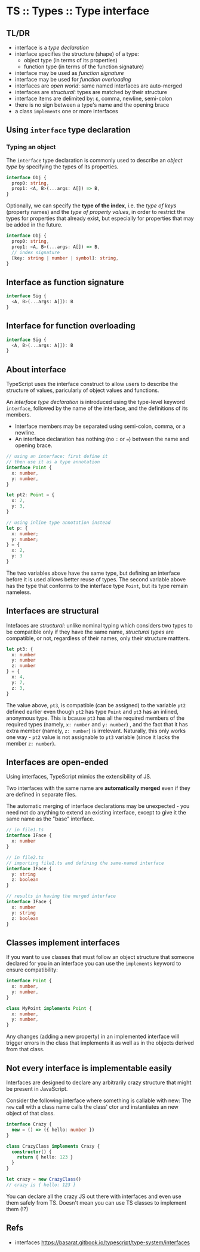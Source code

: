 # TS :: Types :: Type interface

## TL/DR
- interface is a *type declaration*
- interface specifies the structure (shape) of a type:
  - object type (in terms of its properties)
  - function type (in terms of the function signature)
- interface may be used as *function signature*
- interface may be used for *function overloading*
- interfaces are *open world*: same named interfaces are auto-merged
- interfaces are *structural*: types are matched by their structure
- interface items are delimited by: ε, comma, newline, semi-colon
- there is no sign between a type's name and the opening brace
- a class `implements` one or more interfaces


## Using `interface` type declaration

### Typing an object

The `interface` type declaration is commonly used to describe an *object type* by specifying the types of its properties.

```ts
interface Obj {
  prop0: string,
  prop1: <A, B>(...args: A[]) => B,
}
```

Optionally, we can specify the **type of the index**, i.e. the *type of keys* (property names) and the *type of property values*, in order to restrict the types for properties that already exist, but especially for properties that may be added in the future.

```ts
interface Obj {
  prop0: string,
  prop1: <A, B>(...args: A[]) => B,
  // index signature
  [key: string | number | symbol]: string,
}
```


## Interface as function signature

```ts
interface Sig {
  <A, B>(...args: A[]): B
}
```

## Interface for function overloading

```ts
interface Sig {
  <A, B>(...args: A[]): B
}
```



## About interface

TypeScript uses the interface construct to allow users to describe the structure of values, paricularly of object values and functions.

An *interface type declaration* is introduced using the type-level keyword `interface`, followed by the name of the interface, and the definitions of its members.

* Interface members may be separated using semi-colon, comma, or a newline.
* An interface declaration has nothing (no `:` or `=`) between the name and opening brace.

```ts
// using an interface: first define it
// then use it as a type annotation
interface Point {
  x: number,
  y: number,
}

let pt2: Point = {
  x: 2,
  y: 3,
}

// using inline type annotation instead
let p: {
  x: number;
  y: number;
} = {
  x: 2,
  y: 3
}
```

The two variables above have the same type, but defining an interface before it is used allows better reuse of types. The second variable above has the type that conforms to the interface type `Point`, but its type remain nameless.


## Interfaces are structural

Intefaces are *structural*: unlike nominal typing which considers two types to be compatible only if they have the same name, *structural types* are compatible, or not, regardless of their names, only their structure mattters.

```ts
let pt3: {
  x: number
  y: number
  z: number
} = {
  x: 4,
  y: 7,
  z: 3,
}
```

The value above, `pt3`, is compatible (can be assigned) to the variable `pt2` defined earlier even though `pt2` has type `Point` and `pt3` has an inlined, anonymous type. This is bcause `pt3` has all the required members of the required types (namely, `x: number` and `y: number`) , and the fact that it has extra member (namely, `z: number`) is irrelevant. Naturally, this only works one way - `pt2` value is not assignable to `pt3` variable (since it lacks the member `z: number`).

## Interfaces are open-ended

Using interfaces, TypeScript mimics the extensibility of JS.

Two interfaces with the same name are **automatically merged** even if they are defined in separate files.

The automatic merging of interface declarations may be unexpected - you need not do anything to extend an existing interface, except to give it the same name as the "base" interface.

```ts
// in file1.ts
interface IFace {
  x: number
}

// in file2.ts
// importing file1.ts and defining the same-named interface
interface IFace {
  y: string
  z: boolean
}

// results in having the merged interface
interface IFace {
  x: number
  y: string
  z: boolean
}
```

## Classes implement interfaces

If you want to use classes that must follow an object structure that someone declared for you in an interface you can use the `implements` keyword to ensure compatibility:

```ts
interface Point {
  x: number,
  y: number,
}

class MyPoint implements Point {
  x: number,
  y: number,
}
```

Any changes (adding a new property) in an implemented interface will trigger errors in the class that implements it as well as in the objects derived from that class.


## Not every interface is implementable easily

Interfaces are designed to declare any arbitrarily crazy structure that might be present in JavaScript.

Consider the following interface where something is callable with new:
The `new` call with a class name calls the class' ctor and instantiates an new object of that class.

```ts
interface Crazy {
  new = () => ({ hello: number })
}

class CrazyClass implements Crazy {
  constructor() {
    return { hello: 123 }
  }
}

let crazy = new CrazyClass()
// crazy is { hello: 123 }
```

You can declare all the crazy JS out there with interfaces and even use them safely from TS. Doesn't mean you can use TS classes to implement them (!?)



## Refs

* interfaces
https://basarat.gitbook.io/typescript/type-system/interfaces
